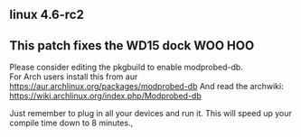 ## linux 4.6-rc2
## This patch fixes the WD15 dock WOO HOO

Please consider editing the pkgbuild to enable modprobed-db.  
For Arch users install this from aur
https://aur.archlinux.org/packages/modprobed-db
And read the archwiki:
https://wiki.archlinux.org/index.php/Modprobed-db

Just remember to plug in all your devices and run it. This will speed up your compile time down to 8 minutes.,

